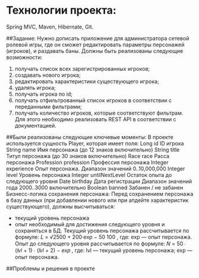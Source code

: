 # Технологии проекта:
Spring MVC, Maven, Hibernate, Git.

##Задание:
Нужно дописать приложение для администратора сетевой ролевой игры, где он сможет редактировать
параметры персонажей (игроков), и раздавать баны. Должны быть реализованы следующие
возможности:
1. получать список всех зарегистрированных игроков;
2. создавать нового игрока;
3. редактировать характеристики существующего игрока;
4. удалять игрока;
5. получать игрока по id;
6. получать отфильтрованный список игроков в соответствии с переданными фильтрами;
7. получать количество игроков, которые соответствуют фильтрам.
Для этого необходимо реализовать REST API в соответствии с документацией.


##Были реализованы следующие ключевые моменты:
В проекте используется сущность Player, которая имеет поля:
Long id ID игрока
String name Имя персонажа (до 12 знаков включительно)
String title Титул персонажа (до 30 знаков включительно)
Race race Расса персонажа
Profession profession Профессия персонажа
Integer experience Опыт персонажа. Диапазон значений 0..10,000,000
Integer level Уровень персонажа
Integer untilNextLevel Остаток опыта до следующего уровня
Date birthday Дата регистрации
Диапазон значений года 2000..3000 включительно
Boolean banned Забанен / не забанен
Бизнесс-логика сохранения персонажа:
Перед сохранением персонажа в базу данных (при добавлении нового или при апдейте характеристик
существующего), должны высчитываться:
- текущий уровень персонажа
- опыт необходимый для достижения следующего уровня
и сохраняться в БД. Текущий уровень персонажа рассчитывается по формуле:
𝐿 =
√2500 + 200·exp − 50
100
,
где:
exp — опыт персонажа.
Опыт до следующего уровня рассчитывается по формуле:
𝑁 = 50 ∙ (𝑙𝑣𝑙 + 1) ∙ (𝑙𝑣𝑙 + 2) − 𝑒𝑥𝑝 ,
где:
lvl — текущий уровень персонажа;
exp — опыт персонажа.

##Проблемы и решения в проекте
